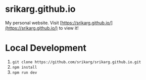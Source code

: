 # srikarg.github.io

My personal website. Visit
[https://srikarg.github.io/](https://srikarg.github.io/) to view it!

# Local Development

1. `git clone https://github.com/srikarg/srikarg.github.io.git`
2. `npm install`
3. `npm run dev`
